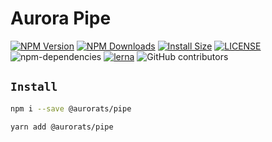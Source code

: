# Aurora Pipe

[![NPM Version][npm-image]][npm-url]
[![NPM Downloads][downloads-image]][downloads-url]
[![Install Size][badge-size]][badge-size]
[![LICENSE][license-img]][license-url]
![npm-dependencies][npm-dep-url]
[![lerna][lerna-img]][lerna-url]
![GitHub contributors][contributors]

[npm-image]: https://img.shields.io/npm/v/@aurorats/pipe.svg
[npm-url]: https://npmjs.org/package/@aurorats/pipe
[downloads-image]: https://img.shields.io/npm/dt/@aurorats/pipe
[downloads-url]: https://npmjs.org/package/@aurorats/pipe
[badge-size]: https://img.shields.io/bundlephobia/min/@aurorats/pipe
[license-img]: https://img.shields.io/github/license/aurorats/aurora
[license-url]: https://github.com/aurorats/aurora/blob/master/LICENSE
[npm-dep-url]: https://img.shields.io/david/aurorats/aurora.svg?maxAge=2592000
[lerna-img]: https://img.shields.io/badge/maintained%20with-lerna-cc00ff.svg
[lerna-url]: https://lerna.js.org/
[contributors]: https://img.shields.io/github/contributors/aurorats/aurora

## `Install`

``` bash
npm i --save @aurorats/pipe
```

``` bash
yarn add @aurorats/pipe
```
